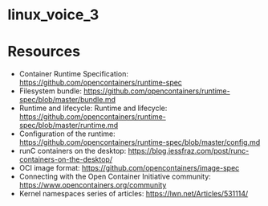 # linux_voice_3

# Resources

- Container Runtime Specification: https://github.com/opencontainers/runtime-spec
- Filesystem bundle: https://github.com/opencontainers/runtime-spec/blob/master/bundle.md
- Runtime and lifecycle: Runtime and lifecycle: https://github.com/opencontainers/runtime-spec/blob/master/runtime.md
- Configuration of the runtime: https://github.com/opencontainers/runtime-spec/blob/master/config.md
- runC containers on the desktop: https://blog.jessfraz.com/post/runc-containers-on-the-desktop/
- OCI image format: https://github.com/opencontainers/image-spec
- Connecting with the Open Container Initiative community: https://www.opencontainers.org/community
- Kernel namespaces series of articles: https://lwn.net/Articles/531114/
